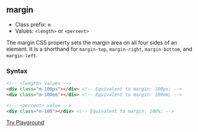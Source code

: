 ## margin
- Class prefix: `m`
- Values: `<length>` or `<percent>`

The margin CSS property sets the margin area on all four sides of an element. It is a shorthand for `margin-top`, `margin-right`, `margin-bottom`, and `margin-left`.

### Syntax
```html
<!-- <length> values -->
<div class="m-100px"></div> <!-- Equivalent to margin: 100px; -->
<div class="m-100em"></div> <!-- Equivalent to margin: 100em; -->

<!-- <percent> value -->
<div class="m-100"></div> <!-- Equivalent to margin: 100%; -->
```
[Try Playground](../../../demo)
